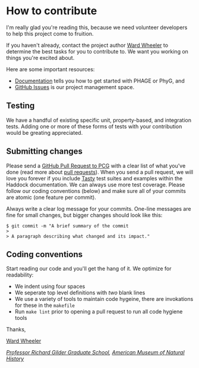 # How to contribute

I'm really glad you're reading this, because we need volunteer developers to help this project come to fruition.

If you haven't already, contact the project author [Ward Wheeler][wheeler] to determine the best tasks for you to contribute to.
We want you working on things you're excited about.

Here are some important resources:

  * [Documentation](https://github.com/amnh/PhyGraph/tree/master/doc) tells you how to get started with PHAGE or PhyG, and
  * [GitHub Issues](https://github.com/amnh/PhyGraph/issues) is our project management space.

## Testing

We have a handful of existing specific unit, property-based, and integration tests.
Adding one or more of these forms of tests with your contribution would be greating appreciated.

## Submitting changes

Please send a [GitHub Pull Request to PCG](https://github.com/amnh/PhyGraph/pull/new/master) with a clear list of what you've done (read more about [pull requests](http://help.github.com/pull-requests/)).
When you send a pull request, we will love you forever if you include [Tasty][tasty] test suites and examples within the Haddock documentation.
We can always use more test coverage.
Please follow our coding conventions (below) and make sure all of your commits are atomic (one feature per commit).

Always write a clear log message for your commits.
One-line messages are fine for small changes, but bigger changes should look like this:

    $ git commit -m "A brief summary of the commit
    > 
    > A paragraph describing what changed and its impact."

## Coding conventions

Start reading our code and you'll get the hang of it.
We optimize for readability:

  * We indent using four spaces
  * We seperate top level definitions with *two* blank lines
  * We use a variety of tools to maintain code hygeine, there are invokations for these in the `makefile`
  * Run `make lint` prior to opening a pull request to run all code hygiene tools

Thanks,

[Ward Wheeler][wheeler]

*[Professor Richard Gilder Graduate School][rggs], [American Museum of Natural History][amnh]*

[amnh]:    https://www.amnh.org/research
[rggs]:    https://www.amnh.org/research/richard-gilder-graduate-school
[tasty]:   https://hackage.haskell.org/package/tasty
[wheeler]: https://www.amnh.org/research/staff-directory/ward-wheeler
